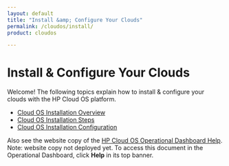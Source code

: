 ```yaml
---
layout: default
title: "Install &amp; Configure Your Clouds"
permalink: /cloudos/install/
product: cloudos

---
```


# Install &amp; Configure Your Clouds

Welcome! The following topics explain how to install &amp; configure your clouds with the HP Cloud OS platform.

* [Cloud OS Installation Overview](/cloudos/install/overview/)
* [Cloud OS Installation Steps](/cloudos/install/steps/)
* [Cloud OS Installation Configuration](/cloudos/install/configuration/)

Also see the website copy of the [HP Cloud OS Operational Dashboard Help](http://docs.hpcloud.com/cloudos/operational_dashboard/index.htm). 
Note: website copy not deployed yet.  To access this document in the Operational Dashboard, click **Help** in its top banner.






